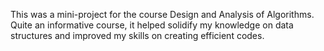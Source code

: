 This was a mini-project for the course Design and Analysis of Algorithms. Quite an informative course, it helped solidify my knowledge on data structures and improved my skills on creating efficient codes.
